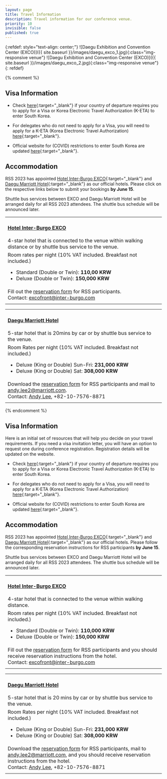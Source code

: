 ```yaml
---
layout: page
title: Travel Information
description: Travel information for our conference venue.
priority: 10
invisible: false
published: true
---
```



{:refdef: style="text-align: center;"}
![Daegu Exhibition and Convention Center (EXCO)]({{ site.baseurl }}/images/daegu_exco_1.jpg){:class="img-responsive venue"}
![Daegu Exhibition and Convention Center (EXCO)]({{ site.baseurl }}/images/daegu_exco_2.jpg){:class="img-responsive venue"}
{: refdef}



{% comment %}
## Visa Information 

* Check [here](https://english.visitkorea.or.kr/enu/TRV/TV_ENG_2_1.jsp){:target="_blank"} if your country of departure requires you to apply for a Visa or Korea Electronic Travel Authorization (K-ETA) to enter South Korea. 

* For delegates who do not need to apply for a Visa, you will need to apply for a K-ETA (Korea Electronic Travel Authorization) [here](https://www.k-eta.go.kr/portal/apply/index.do?locale=EN){:target="_blank"}.

* Official website for (COVID) restrictions to enter South Korea are updated 
[here](https://cov19ent.kdca.go.kr/cpassportal/biz/beffatstmnt/main.do?lang=en){:target="_blank"}. 



## Accommodation

RSS 2023 has appointed [Hotel Inter-Burgo EXCO](http://www.ibhotel.com/en/){:target="_blank"} and [Daegu Marriott Hotel](https://www.marriott.com/hotels/travel/taemc-daegu-marriott-hotel/){:target="_blank"} as our official hotels. Please click on the respective links below to submit your bookings **by June 15**.

Shuttle bus services between EXCO and Daegu Marriott Hotel will be arranged daily for all RSS 2023 attendees. The shuttle bus schedule will be announced later. 


<table class="table">
    <thead>
    </thead>
    <tbody>
      <tr>
        <td colspan="3"><h4><a target="_blank" href="http://www.ibhotel.com/en/">Hotel Inter-Burgo EXCO</a></h4>
          4-star hotel that is connected to the venue within walking distance or by shuttle bus service to the venue.</td>
      </tr>
      <tr>
        <td colspan="3">
          Room rates per night (10% VAT included. Breakfast not included.)
          <br>
          <ul>
          <li>Standard (Double or Twin): <b>110,00 KRW</b></li>
          <li>Deluxe (Double or Twin): <b>150,000 KRW</b></li>
          </ul>
        </td>
      </tr>
      <tr>
        <td colspan="3">
          Fill out the <a target="_blank" href="https://forms.gle/PNtzYzr34XYgmNRS6">reservation form</a> for RSS participants.
          <br>
          Contact: <a target="_blank" href="mailto:excofront@inter-burgo.com">excofront@inter-burgo.com</a>
        </td>
      </tr>
      <tr>
        <td colspan="3"></td>
      </tr>
    </tbody>
</table>
<table class="table">
    <thead>
    </thead>
    <tbody>
      <tr>
        <td colspan="3"><h4><a target="_blank" href="https://www.marriott.com/hotels/travel/taemc-daegu-marriott-hotel/">Daegu Marriott Hotel</a></h4>
        5-star hotel that is 20mins by car or by shuttle bus service to the venue.</td>
      </tr>
      <tr>
        <td colspan="3">
          Room Rates per night (10% VAT included. Breakfast not included.)
          <br>
          <ul>
          <li>Deluxe (King or Double) Sun-Fri: <b>231,000 KRW</b></li>
          <li>Deluxe (King or Double) Sat: <b>308,000 KRW</b></li>
          </ul>
        </td>
      </tr>
      <tr>
        <td colspan="3">
          Download the <a target="_blank" href="{{ site.baseurl }}/docs/2023RSS-RoomReservationRequestForm.xlsx">reservation form</a> for RSS participants and mail to <a target="_blank" href="mailto:andy.lee2@marriott.com">andy.lee2@marriott.com</a>.
          <br>
          Contact: <a target="_blank" href="mailto:andy.lee2@marriott.com">Andy Lee</a>, +82-10-7576-8871 
        </td>
      </tr>
      <tr>
        <td colspan="3"></td>
      </tr>
    </tbody>
</table>
{% endcomment %}



## Visa Information 

Here is an initial set of resources that will help you decide on your travel requirements. If you need a visa invitation letter, you will have an option to request one during conference registration. Registration details will be updated on the website.

* Check [here](https://english.visitkorea.or.kr/enu/TRV/TV_ENG_2_1.jsp){:target="_blank"} if your country of departure requires you to apply for a Visa or Korea Electronic Travel Authorization (K-ETA) to enter South Korea. 

* For delegates who do not need to apply for a Visa, you will need to apply for a K-ETA (Korea Electronic Travel Authorization) [here](https://www.k-eta.go.kr/portal/apply/index.do?locale=EN){:target="_blank"}.

* Official website for (COVID) restrictions to enter South Korea are updated 
[here](https://cov19ent.kdca.go.kr/cpassportal/biz/beffatstmnt/main.do?lang=en){:target="_blank"}. 



## Accommodation

RSS 2023 has appointed [Hotel Inter-Burgo EXCO](http://www.ibhotel.com/en/){:target="_blank"} and [Daegu Marriott Hotel](https://www.marriott.com/hotels/travel/taemc-daegu-marriott-hotel/){:target="_blank"} as our official hotels. Please follow the corresponding reservation instructions for RSS participants **by June 15**.

Shuttle bus services between EXCO and Daegu Marriott Hotel will be arranged daily for all RSS 2023 attendees. The shuttle bus schedule will be announced later. 


<table class="table">
    <thead>
    </thead>
    <tbody>
      <tr>
        <td colspan="3"><h4><a target="_blank" href="http://www.ibhotel.com/en/">Hotel Inter-Burgo EXCO</a></h4>
          4-star hotel that is connected to the venue within walking distance.</td>
      </tr>
      <tr>
        <td colspan="3">
          Room rates per night (10% VAT included. Breakfast not included.)
          <br>
          <ul>
          <li>Standard (Double or Twin): <b>110,000 KRW</b></li>
          <li>Deluxe (Double or Twin): <b>150,000 KRW</b></li>
          </ul>
        </td>
      </tr>
      <tr>
        <td colspan="3">
          Fill out the <a target="_blank" href="https://forms.gle/PNtzYzr34XYgmNRS6">reservation form</a> for RSS participants and you should receive reservation instructions from the hotel.
          <br>
          Contact: <a target="_blank" href="mailto:excofront@inter-burgo.com">excofront@inter-burgo.com</a>
        </td>
      </tr>
      <tr>
        <td colspan="3"></td>
      </tr>
    </tbody>
</table>
<table class="table">
    <thead>
    </thead>
    <tbody>
      <tr>
        <td colspan="3"><h4><a target="_blank" href="https://www.marriott.com/hotels/travel/taemc-daegu-marriott-hotel/">Daegu Marriott Hotel</a></h4>
        5-star hotel that is 20 mins by car or by shuttle bus service to the venue.</td>
      </tr>
      <tr>
        <td colspan="3">
          Room Rates per night (10% VAT included. Breakfast not included.)
          <br>
          <ul>
          <li>Deluxe (King or Double) Sun-Fri: <b>231,000 KRW</b></li>
          <li>Deluxe (King or Double) Sat: <b>308,000 KRW</b></li>
          </ul>
        </td>
      </tr>
      <tr>
        <td colspan="3">
          Download the <a target="_blank" href="{{ site.baseurl }}/docs/2023RSS-RoomReservationRequestForm.xlsx">reservation form</a> for RSS participants, mail to <a target="_blank" href="mailto:andy.lee2@marriott.com">andy.lee2@marriott.com</a>, and you should receive reservation instructions from the hotel.
          <br>
          Contact: <a target="_blank" href="mailto:andy.lee2@marriott.com">Andy Lee</a>, +82-10-7576-8871 
        </td>
      </tr>
      <tr>
        <td colspan="3"></td>
      </tr>
    </tbody>
</table>

